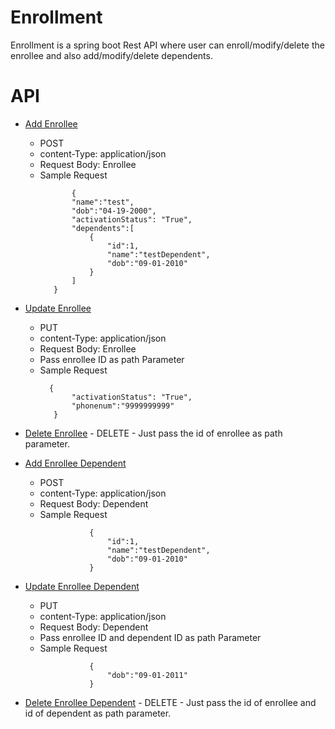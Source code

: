 # Enrollment

Enrollment is a spring boot Rest API where user can enroll/modify/delete the enrollee and also add/modify/delete dependents.

# API 

* [Add Enrollee](http://localhost:8080/enrollee)
    - POST
    - content-Type: application/json
    - Request Body: Enrollee
    - Sample Request
         ```
                {
                "name":"test",
                "dob":"04-19-2000",
                "activationStatus": "True",
                "dependents":[
                    {
                        "id":1,
                        "name":"testDependent",
                        "dob":"09-01-2010"
                    }
                ]
            }

* [Update Enrollee](http://localhost:8080//enrollee/{id})
    - PUT
    - content-Type: application/json
    - Request Body: Enrollee
    - Pass enrollee ID  as path Parameter
    - Sample Request
         ```
           {
                "activationStatus": "True",
                "phonenum":"9999999999"
            }

* [Delete Enrollee](http://localhost:8080//enrollee/{id})
        - DELETE
        - Just pass the id of enrollee as path parameter.

* [Add Enrollee Dependent](http://localhost:8080//enrollee/{id}/dependent)
    - POST
    - content-Type: application/json
    - Request Body: Dependent
    - Sample Request
         ```
                    {
                        "id":1,
                        "name":"testDependent",
                        "dob":"09-01-2010"
                    }
* [Update Enrollee Dependent](http://localhost:8080//enrollee/{id}/dependent/{did})
    - PUT
    - content-Type: application/json
    - Request Body: Dependent
    - Pass enrollee ID and dependent ID as path Parameter
    - Sample Request
         ```
                    {
                        "dob":"09-01-2011"
                    }

* [Delete Enrollee Dependent](http://localhost:8080//enrollee/{id}/dependent/{did})
        - DELETE
        - Just pass the id of enrollee and id of dependent as path parameter.
 


